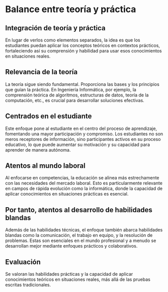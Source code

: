 # Balance entre teoría y práctica

## Integración de teoría y práctica

En lugar de verlos como elementos separados, la idea es que los estudiantes puedan aplicar los conceptos teóricos en contextos prácticos, fortaleciendo así su comprensión y habilidad para usar esos conocimientos en situaciones reales.

## Relevancia de la teoría

La teoría sigue siendo fundamental. Proporciona las bases y los principios que guían la práctica. En Ingeniería Informática, por ejemplo, la comprensión teórica de algoritmos, estructuras de datos, teoría de la computación, etc., es crucial para desarrollar soluciones efectivas.

## Centrados en el estudiante

Este enfoque pone al estudiante en el centro del proceso de aprendizaje, fomentando una mayor participación y compromiso. Los estudiantes no son meros receptores de información, sino participantes activos en su proceso educativo, lo que puede aumentar su motivación y su capacidad para aprender de manera autónoma.

## Atentos al mundo laboral

Al enfocarse en competencias, la educación se alinea más estrechamente con las necesidades del mercado laboral. Esto es particularmente relevante en campos de rápida evolución como la informática, donde la capacidad de aplicar conocimientos en situaciones prácticas es esencial.

## Por tanto, atentos al desarrollo de habilidades blandas

Además de las habilidades técnicas, el enfoque también abarca habilidades blandas como la comunicación, el trabajo en equipo, y la resolución de problemas. Estas son esenciales en el mundo profesional y a menudo se desarrollan mejor mediante enfoques prácticos y colaborativos.

## Evaluación

Se valoran las habilidades prácticas y la capacidad de aplicar conocimientos teóricos en situaciones reales, más allá de las pruebas escritas tradicionales.
